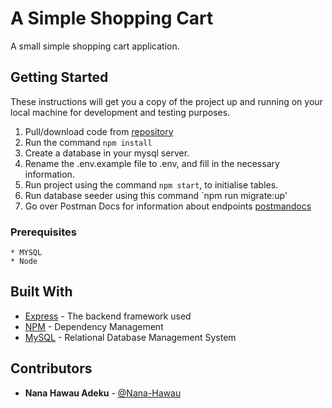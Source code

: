 # A Simple Shopping Cart
A small simple shopping cart application.

## Getting Started

These instructions will get you a copy of the project up
and running on your local machine for development and
testing purposes.

1. Pull/download code from [repository](https://github.com/Nanahawau/Shopping-Cart)
2. Run the command `npm install`
3. Create a database in your mysql server.
4. Rename the .env.example file to .env, and fill in the necessary information.
5. Run project using the command `npm start`, to initialise tables.
6. Run database seeder using this command `npm run migrate:up'   
7. Go over Postman Docs for information about endpoints [postmandocs](https://documenter.getpostman.com/view/9516731/U16gPSPw)



### Prerequisites

```
* MYSQL
* Node
```

## Built With

* [Express](https://expressjs.com/) - The backend framework used
* [NPM](https://www.npmjs.com/) - Dependency Management
* [MySQL](https://www.mysql.com/) - Relational Database Management System


## Contributors
* **Nana Hawau Adeku** - [@Nana-Hawau](https://gitlab.com/Nana-Hawau)





